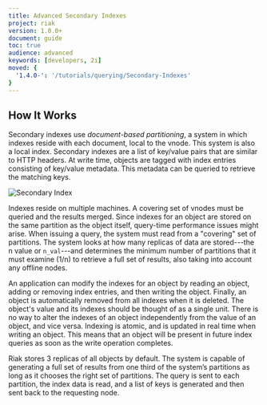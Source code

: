 ```yaml
---
title: Advanced Secondary Indexes
project: riak
version: 1.0.0+
document: guide
toc: true
audience: advanced
keywords: [developers, 2i]
moved: {
  '1.4.0-': '/tutorials/querying/Secondary-Indexes'
}
---
```


## How It Works

Secondary indexes use *document-based partitioning*, a system in which indexes reside with each document, local to the vnode. This system is also a local index. Secondary indexes are a list of key/value pairs that are similar to HTTP headers. At write time, objects are tagged with index entries consisting of key/value metadata. This metadata can be queried to retrieve the matching keys.

![Secondary Index](/images/Secondary-index-example.png)

Indexes reside on multiple machines. A covering set of vnodes must be queried and the results merged. Since indexes for an object are stored on the same partition as the object itself, query-time performance issues might arise. When issuing a query, the system must read from a "covering" set of partitions. The system looks at how many replicas of data are stored---the n value or `n_val`---and determines the minimum number of partitions that it must examine (1/n) to retrieve a full set of results, also taking into account any offline nodes.

An application can modify the indexes for an object by reading an object, adding or removing index entries, and then writing the object. Finally, an object is automatically removed from all indexes when it is deleted. The object's value and its indexes should be thought of as a single unit. There is no way to alter the indexes of an object independently from the value of an object, and vice versa. Indexing is atomic, and is updated in real time when writing an object. This means that an object will be present in future index queries as soon as the write operation completes.

Riak stores 3 replicas of all objects by default. The system is capable of generating a full set of results from one third of the system’s partitions as long as it chooses the right set of partitions. The query is sent to each partition, the index data is read, and a list of keys is generated and then sent back to the requesting node.
